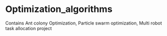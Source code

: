 # Optimization_algorithms
Contains Ant colony Optimization, Particle swarm optimization, Multi robot task allocation project
